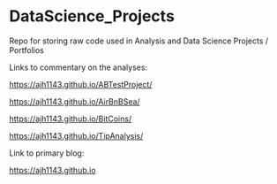 # DataScience_Projects
Repo for storing raw code used in Analysis and Data Science Projects / Portfolios

Links to commentary on the analyses:

https://ajh1143.github.io/ABTestProject/

https://ajh1143.github.io/AirBnBSea/

https://ajh1143.github.io/BitCoins/

https://ajh1143.github.io/TipAnalysis/

Link to primary blog:

https://ajh1143.github.io
